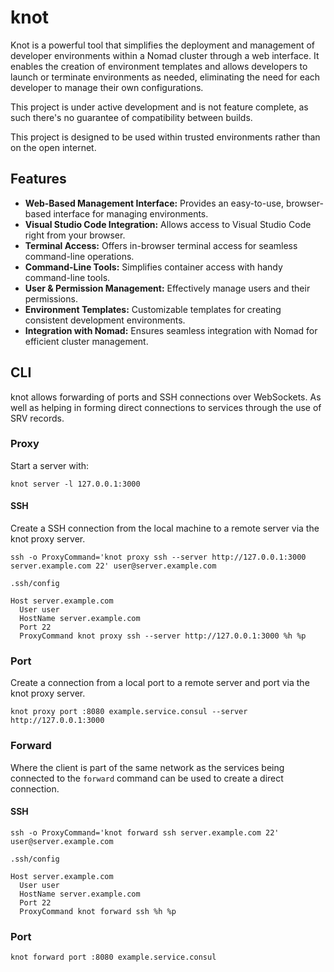 # knot

Knot is a powerful tool that simplifies the deployment and management of developer environments within a Nomad cluster through a web interface. It enables the creation of environment templates and allows developers to launch or terminate environments as needed, eliminating the need for each developer to manage their own configurations.

This project is under active development and is not feature complete, as such there's no guarantee of compatibility between builds.

This project is designed to be used within trusted environments rather than on the open internet.

## Features

- **Web-Based Management Interface:** Provides an easy-to-use, browser-based interface for managing environments.
- **Visual Studio Code Integration:** Allows access to Visual Studio Code right from your browser.
- **Terminal Access:** Offers in-browser terminal access for seamless command-line operations.
- **Command-Line Tools:** Simplifies container access with handy command-line tools.
- **User & Permission Management:** Effectively manage users and their permissions.
- **Environment Templates:** Customizable templates for creating consistent development environments.
- **Integration with Nomad:** Ensures seamless integration with Nomad for efficient cluster management.

## CLI

knot allows forwarding of ports and SSH connections over WebSockets. As well as helping in forming direct connections to services through the use of SRV records.

### Proxy

Start a server with:

```shell
knot server -l 127.0.0.1:3000
```

#### SSH

Create a SSH connection from the local machine to a remote server via the knot proxy server.

```shell
ssh -o ProxyCommand='knot proxy ssh --server http://127.0.0.1:3000 server.example.com 22' user@server.example.com
```

`.ssh/config`

```
Host server.example.com
  User user
  HostName server.example.com
  Port 22
  ProxyCommand knot proxy ssh --server http://127.0.0.1:3000 %h %p
```

### Port

Create a connection from a local port to a remote server and port via the knot proxy server.

```shell
knot proxy port :8080 example.service.consul --server http://127.0.0.1:3000
```

### Forward

Where the client is part of the same network as the services being connected to the `forward` command can be used to create a direct connection.

#### SSH

```shell
ssh -o ProxyCommand='knot forward ssh server.example.com 22' user@server.example.com
```

`.ssh/config`

```
Host server.example.com
  User user
  HostName server.example.com
  Port 22
  ProxyCommand knot forward ssh %h %p
```

### Port

```shell
knot forward port :8080 example.service.consul
```
